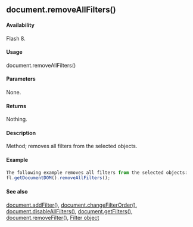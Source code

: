 ## document.removeAllFilters()

#### Availability

Flash 8.

#### Usage

document.removeAllFilters()

#### Parameters

None.

#### Returns

Nothing.

#### Description

Method; removes all filters from the selected objects.

#### Example

```javascript
The following example removes all filters from the selected objects:
fl.getDocumentDOM().removeAllFilters();

```
#### See also

[document.addFilter()](#_bookmark121), [document.changeFilterOrder()](#_bookmark149), [document.disableAllFilters()](#_bookmark170), [document.getFilters()](#_bookmark207), [document.removeFilter()](#_bookmark255), [Filter object](#_bookmark425)
